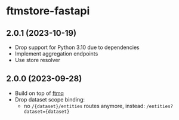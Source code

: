 # ftmstore-fastapi

## 2.0.1 (2023-10-19)

- Drop support for Python 3.10 due to dependencies
- Implement aggregation endpoints
- Use store resolver

## 2.0.0 (2023-09-28)

- Build on top of [ftmq](https://github.com/investigativedata/ftmq/)
- Drop dataset scope binding:
    - no `/{dataset}/entities` routes anymore, instead: `/entities?dataset={dataset}`
